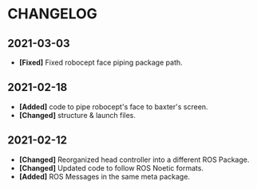 # CHANGELOG

## 2021-03-03
- **[Fixed]** Fixed robocept face piping package path.

## 2021-02-18
- **[Added]** code to pipe robocept's face to baxter's screen. 
- **[Changed]** structure & launch files.

## 2021-02-12
- **[Changed]** Reorganized head controller into a different ROS Package.
- **[Changed]** Updated code to follow ROS Noetic formats.
- **[Added]** ROS Messages in the same meta package.